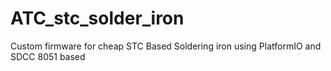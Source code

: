 # ATC_stc_solder_iron
Custom firmware for cheap STC Based Soldering iron using PlatformIO and SDCC 8051 based
